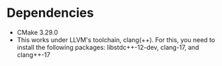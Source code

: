 
# Dependencies

* CMake 3.29.0
* This works under LLVM's toolchain, clang(++). For this, you need to install the following packages: libstdc++-12-dev, clang-17, and clang++-17